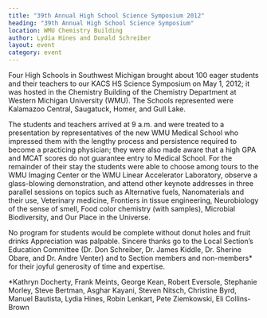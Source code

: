 ```yaml
---
title: "39th Annual High School Science Symposium 2012"
heading: "39th Annual High School Science Symposium"
location: WMU Chemistry Building
author: Lydia Hines and Donald Schreiber
layout: event
category: event
---
```


Four High Schools in Southwest Michigan brought about 100 eager
students and their teachers to our KACS HS Science Symposium on May 1,
2012; it was hosted in the Chemistry Building of the Chemistry
Department at Western Michigan University (WMU). The Schools
represented were Kalamazoo Central, Saugatuck, Homer, and Gull Lake.

The students and teachers arrived at 9 a.m. and were treated to a
presentation by representatives of the new WMU Medical School who
impressed them with the lengthy process and persistence required to
become a practicing physician; they were also made aware that a high
GPA and MCAT scores do not guarantee entry to Medical School. For the
remainder of their stay the students were able to choose among tours
to the WMU Imaging Center or the WMU Linear Accelerator Laboratory,
observe a glass-blowing demonstration, and attend other keynote
addresses in three parallel sessions on topics such as Alternative
fuels, Nanomaterials and their use, Veterinary medicine, Frontiers in
tissue engineering, Neurobiology of the sense of smell, Food color
chemistry (with samples), Microbial Biodiversity, and Our Place in the
Universe.

No program for students would be complete without donut holes and
fruit drinks Appreciation was palpable. Sincere thanks go to the Local
Section’s Education Committee (Dr.  Don Schreiber, Dr. James Kiddle,
Dr. Sherine Obare, and Dr. Andre Venter) and to Section members and
non-members* for their joyful generosity of time and expertise.

*Kathryn Docherty, Frank Meints, George Kean, Robert Eversole,
Stephanie Morley, Steve Bertman, Asghar Kayani, Steven Nitsch,
Christine Byrd, Manuel Bautista, Lydia Hines, Robin Lenkart, Pete
Ziemkowski, Eli Collins-Brown
